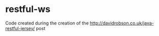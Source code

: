 # restful-ws

Code created during the creation of the http://davidrobson.co.uk/java-restful-jersey/ post
